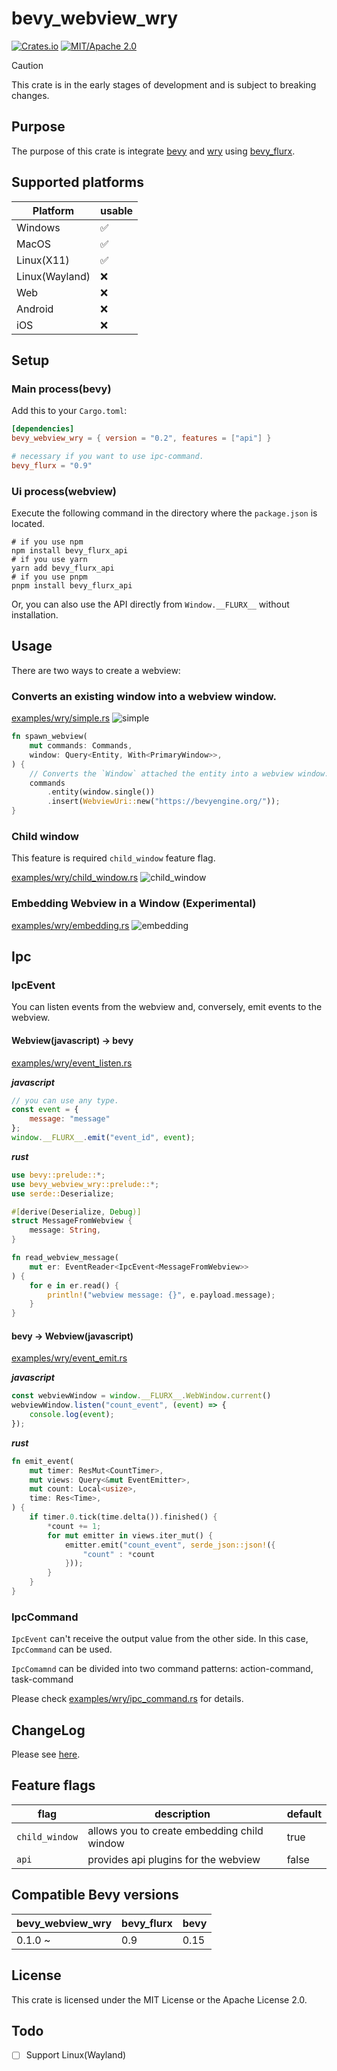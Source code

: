 # bevy_webview_wry

[![Crates.io](https://img.shields.io/crates/v/bevy_webview_wry.svg)](https://crates.io/crates/bevy_webview_wry)
[![MIT/Apache 2.0](https://img.shields.io/badge/license-MIT%2FApache-blue.svg)](https://github.com/not-elm/bevy_webview_wry#license)

> [!CAUTION]
> This crate is in the early stages of development and is subject to breaking changes.

## Purpose

The purpose of this crate is integrate [bevy](https://github.com/bevyengine/bevy)
and [wry](https://github.com/tauri-apps/wry) using [bevy_flurx](https://github.com/not-elm/bevy_flurx).

## Supported platforms

| Platform       | usable |
|----------------|--------|
| Windows        | ✅      |
| MacOS          | ✅      |
| Linux(X11)     | ✅      |
| Linux(Wayland) | ❌      |
| Web            | ❌      |
| Android        | ❌      |
| iOS            | ❌      |

## Setup

### Main process(bevy)

Add this to your `Cargo.toml`:

```toml
[dependencies]
bevy_webview_wry = { version = "0.2", features = ["api"] }

# necessary if you want to use ipc-command.
bevy_flurx = "0.9"
```

### Ui process(webview)

Execute the following command in the directory where the `package.json` is located.

```shell
# if you use npm
npm install bevy_flurx_api
# if you use yarn
yarn add bevy_flurx_api
# if you use pnpm
pnpm install bevy_flurx_api
```

Or, you can also use the API directly from `Window.__FLURX__` without installation.

## Usage

There are two ways to create a webview:

### Converts an existing window into a webview window.

[examples/wry/simple.rs](../../examples/wry/simple.rs)
![simple](../../examples/wry/simple.gif)

```rust
fn spawn_webview(
    mut commands: Commands,
    window: Query<Entity, With<PrimaryWindow>>,
) {
    // Converts the `Window` attached the entity into a webview window. 
    commands
        .entity(window.single())
        .insert(WebviewUri::new("https://bevyengine.org/"));
}
```

### Child window

This feature is required `child_window` feature flag.

[examples/wry/child_window.rs](../../examples/wry/child_window.rs)
![child_window](../../examples/wry/child_window.gif)

### Embedding Webview in a Window (Experimental)

[examples/wry/embedding.rs](../../examples/wry/embedding.rs)
![embedding](../../examples/wry/embedding.gif)

## Ipc

### IpcEvent

You can listen events from the webview and, conversely, emit events to the webview.

#### Webview(javascript) -> bevy

[examples/wry/event_listen.rs](../../examples/wry/event_listen.rs)

___javascript___

```javascript
// you can use any type.
const event = {
    message: "message"
};
window.__FLURX__.emit("event_id", event);
```

___rust___

```rust
use bevy::prelude::*;
use bevy_webview_wry::prelude::*;
use serde::Deserialize;

#[derive(Deserialize, Debug)]
struct MessageFromWebview {
    message: String,
}

fn read_webview_message(
    mut er: EventReader<IpcEvent<MessageFromWebview>>
) {
    for e in er.read() {
        println!("webview message: {}", e.payload.message);
    }
}
```

#### bevy -> Webview(javascript)

[examples/wry/event_emit.rs](../../examples/wry/event_emit.rs)

___javascript___

```javascript
const webviewWindow = window.__FLURX__.WebWindow.current()
webviewWindow.listen("count_event", (event) => {
    console.log(event);
});
```

___rust___

```rust
fn emit_event(
    mut timer: ResMut<CountTimer>,
    mut views: Query<&mut EventEmitter>,
    mut count: Local<usize>,
    time: Res<Time>,
) {
    if timer.0.tick(time.delta()).finished() {
        *count += 1;
        for mut emitter in views.iter_mut() {
            emitter.emit("count_event", serde_json::json!({
                "count" : *count
            }));
        }
    }
}
```

### IpcCommand

`IpcEvent` can't receive the output value from the other side.
In this case, `IpcCommand` can be used.

`IpcComamnd` can be divided into two command patterns: action-command, task-command

Please check  [examples/wry/ipc_command.rs](../../examples/wry/ipc_command.rs) for details.

## ChangeLog

Please see [here](https://github.com/not-elm/bevy_webview_wry/blob/main/CHANGELOG.md).

## Feature flags

| flag           | description                                 | default |
|----------------|---------------------------------------------|---------|
| `child_window` | allows you to create embedding child window | true    |
| `api`          | provides api plugins for the webview        | false   |

## Compatible Bevy versions

| bevy_webview_wry | bevy_flurx | bevy |
|------------------|------------|------|
| 0.1.0 ~          | 0.9        | 0.15 |

## License

This crate is licensed under the MIT License or the Apache License 2.0.

## Todo

- [ ] Support Linux(Wayland)